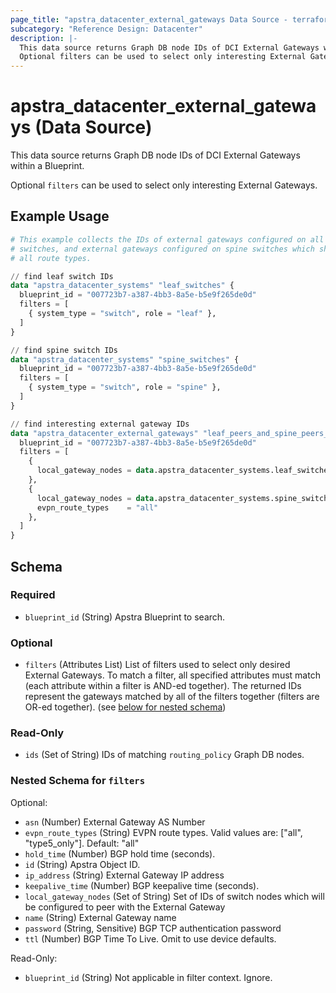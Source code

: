 ```yaml
---
page_title: "apstra_datacenter_external_gateways Data Source - terraform-provider-apstra"
subcategory: "Reference Design: Datacenter"
description: |-
  This data source returns Graph DB node IDs of DCI External Gateways within a Blueprint.
  Optional filters can be used to select only interesting External Gateways.
---
```


# apstra_datacenter_external_gateways (Data Source)

This data source returns Graph DB node IDs of DCI External Gateways within a Blueprint.

Optional `filters` can be used to select only interesting External Gateways.


## Example Usage

```terraform
# This example collects the IDs of external gateways configured on all leaf
# switches, and external gateways configured on spine switches which share
# all route types.

// find leaf switch IDs
data "apstra_datacenter_systems" "leaf_switches" {
  blueprint_id = "007723b7-a387-4bb3-8a5e-b5e9f265de0d"
  filters = [
    { system_type = "switch", role = "leaf" },
  ]
}

// find spine switch IDs
data "apstra_datacenter_systems" "spine_switches" {
  blueprint_id = "007723b7-a387-4bb3-8a5e-b5e9f265de0d"
  filters = [
    { system_type = "switch", role = "spine" },
  ]
}

// find interesting external gateway IDs
data "apstra_datacenter_external_gateways" "leaf_peers_and_spine_peers_with_all_routes" {
  blueprint_id = "007723b7-a387-4bb3-8a5e-b5e9f265de0d"
  filters = [
    {
      local_gateway_nodes = data.apstra_datacenter_systems.leaf_switches.ids
    },
    {
      local_gateway_nodes = data.apstra_datacenter_systems.spine_switches.ids
      evpn_route_types    = "all"
    },
  ]
}
```

<!-- schema generated by tfplugindocs -->
## Schema

### Required

- `blueprint_id` (String) Apstra Blueprint to search.

### Optional

- `filters` (Attributes List) List of filters used to select only desired External Gateways. To match a filter, all specified attributes must match (each attribute within a filter is AND-ed together). The returned IDs represent the gateways matched by all of the filters together (filters are OR-ed together). (see [below for nested schema](#nestedatt--filters))

### Read-Only

- `ids` (Set of String) IDs of matching `routing_policy` Graph DB nodes.

<a id="nestedatt--filters"></a>
### Nested Schema for `filters`

Optional:

- `asn` (Number) External Gateway AS Number
- `evpn_route_types` (String) EVPN route types. Valid values are: ["all", "type5_only"]. Default: "all"
- `hold_time` (Number) BGP hold time (seconds).
- `id` (String) Apstra Object ID.
- `ip_address` (String) External Gateway IP address
- `keepalive_time` (Number) BGP keepalive time (seconds).
- `local_gateway_nodes` (Set of String) Set of IDs of switch nodes which will be configured to peer with the External Gateway
- `name` (String) External Gateway name
- `password` (String, Sensitive) BGP TCP authentication password
- `ttl` (Number) BGP Time To Live. Omit to use device defaults.

Read-Only:

- `blueprint_id` (String) Not applicable in filter context. Ignore.
